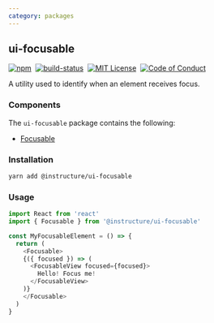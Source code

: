 ```yaml
---
category: packages
---
```


## ui-focusable

[![npm][npm]][npm-url]&nbsp;
[![build-status][build-status]][build-status-url]&nbsp;
[![MIT License][license-badge]][LICENSE]&nbsp;
[![Code of Conduct][coc-badge]][coc]

A utility used to identify when an element receives focus.

### Components
The `ui-focusable` package contains the following:
- [Focusable](#Focusable)


### Installation

```sh
yarn add @instructure/ui-focusable
```

### Usage

```js
import React from 'react'
import { Focusable } from '@instructure/ui-focusable'

const MyFocusableElement = () => {
  return (
    <Focusable>
    {({ focused }) => (
      <FocusableView focused={focused}>
        Hello! Focus me!
      </FocusableView>
    )}
    </Focusable>
  )
}
```

[npm]: https://img.shields.io/npm/v/@instructure/ui-focusable.svg
[npm-url]: https://npmjs.com/package/@instructure/ui-focusable

[build-status]: https://travis-ci.org/instructure/instructure-ui.svg?branch=master
[build-status-url]: https://travis-ci.org/instructure/instructure-ui "Travis CI"

[license-badge]: https://img.shields.io/npm/l/instructure-ui.svg?style=flat-square
[license]: https://github.com/instructure/instructure-ui/blob/master/LICENSE

[coc-badge]: https://img.shields.io/badge/code%20of-conduct-ff69b4.svg?style=flat-square
[coc]: https://github.com/instructure/instructure-ui/blob/master/CODE_OF_CONDUCT.md
